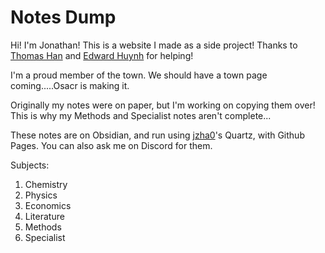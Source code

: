 # Notes Dump


Hi! I'm Jonathan! This is a website I made as a side project! Thanks to [Thomas Han](https://github.com/nottacoz) and [Edward Huynh](https://github.com/EddieTheEd) for helping! 

I'm a proud member of the town. We should have a town page coming.....Osacr is making it.

Originally my notes were on paper, but I'm working on copying them over! This is why my Methods and Specialist notes aren't complete...

These notes are on Obsidian, and run using [jzha0](https://github.com/jackyzha0)'s Quartz, with Github Pages. You can also ask me on Discord for them.

Subjects:
1. Chemistry
2. Physics
3. Economics
4. Literature
5. Methods
6. Specialist